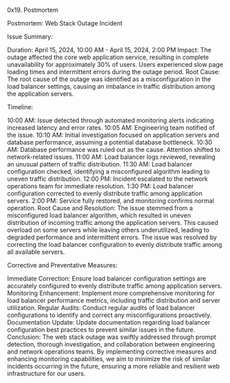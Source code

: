 0x19. Postmortem

Postmortem: Web Stack Outage Incident

Issue Summary:

Duration: April 15, 2024, 10:00 AM - April 15, 2024, 2:00 PM
Impact: The outage affected the core web application service, resulting in complete unavailability for approximately 30% of users. Users experienced slow page loading times and intermittent errors during the outage period.
Root Cause:
The root cause of the outage was identified as a misconfiguration in the load balancer settings, causing an imbalance in traffic distribution among the application servers.

Timeline:

10:00 AM: Issue detected through automated monitoring alerts indicating increased latency and error rates.
10:05 AM: Engineering team notified of the issue.
10:10 AM: Initial investigation focused on application servers and database performance, assuming a potential database bottleneck.
10:30 AM: Database performance was ruled out as the cause. Attention shifted to network-related issues.
11:00 AM: Load balancer logs reviewed, revealing an unusual pattern of traffic distribution.
11:30 AM: Load balancer configuration checked, identifying a misconfigured algorithm leading to uneven traffic distribution.
12:00 PM: Incident escalated to the network operations team for immediate resolution.
1:30 PM: Load balancer configuration corrected to evenly distribute traffic among application servers.
2:00 PM: Service fully restored, and monitoring confirms normal operation.
Root Cause and Resolution:
The issue stemmed from a misconfigured load balancer algorithm, which resulted in uneven distribution of incoming traffic among the application servers. This caused overload on some servers while leaving others underutilized, leading to degraded performance and intermittent errors. The issue was resolved by correcting the load balancer configuration to evenly distribute traffic among all available servers.

Corrective and Preventative Measures:

Immediate Correction: Ensure load balancer configuration settings are accurately configured to evenly distribute traffic among application servers.
Monitoring Enhancement: Implement more comprehensive monitoring for load balancer performance metrics, including traffic distribution and server utilization.
Regular Audits: Conduct regular audits of load balancer configurations to identify and correct any misconfigurations proactively.
Documentation Update: Update documentation regarding load balancer configuration best practices to prevent similar issues in the future.
Conclusion:
The web stack outage was swiftly addressed through prompt detection, thorough investigation, and collaboration between engineering and network operations teams. By implementing corrective measures and enhancing monitoring capabilities, we aim to minimize the risk of similar incidents occurring in the future, ensuring a more reliable and resilient web infrastructure for our users.

